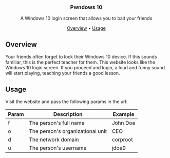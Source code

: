 <div align="center">
  <h3 align="center">Pwndows 10</h3>
  <p>A Windows 10 login screen that allows you to bait your friends</p>
  <p><a href="#overview">Overview</a> • <a href="#usage">Usage</a></p>
</div>

## Overview

Your friends often forget to lock their Windows 10 device. If this sounds familiar, this is the perfect teacher for them. This website looks like the Windows 10 login screen. If you proceed and login, a loud and funny sound will start playing, teaching your friends a good lesson.

## Usage

Visit the website and pass the following params in the url:

| Param | Description                      | Example  |
| ----- | -------------------------------- | -------- |
| f     | The person's full name           | John Doe |
| o     | The person's organizational unit | CEO      |
| d     | The network domain               | corproot |
| u     | The person's username            | jdoe9    |